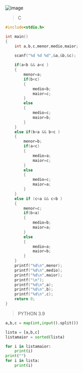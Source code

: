 ![image](https://github.com/lufffe/Beecrowd/assets/90646635/4f7d5cad-66d0-4c95-89f3-0e49657d5097)

>C
```C
#include<stdio.h>

int main()
{
	int a,b,c,menor,medio,maior;

	scanf("%d %d %d",&a,&b,&c);
	
	if(a<b && a<c )
	{
		menor=a;
		if(b<c)
		{
			medio=b;
			maior=c;
		}
		else
		{
			medio=c;
			maior=b;
		}
	}
	else if(b<a && b<c )
	{
		menor=b;
		if(a<c)
		{
			medio=a;
			maior=c;
		}
		else
		{
			medio=c;
			maior=a;
		}
	}
	else if (c<a && c<b )
	{
		menor=c;
		if(b<a)
		{
			medio=b;
			maior=a;
		}
		else
		{
			medio=a;
			maior=b;
		}
	}
	printf("%d\n",menor);
	printf("%d\n",medio);
	printf("%d\n",maior);
	printf("\n");
	printf("%d\n",a);
	printf("%d\n",b);
	printf("%d\n",c);
	return 0;
}
```

>PYTHON 3.9
```Python 3.9
a,b,c = map(int,input().split())

lista = [a,b,c]
listamaior = sorted(lista)

for i in listamaior:
	print(i)
print("")
for i in lista:
	print(i)
```
